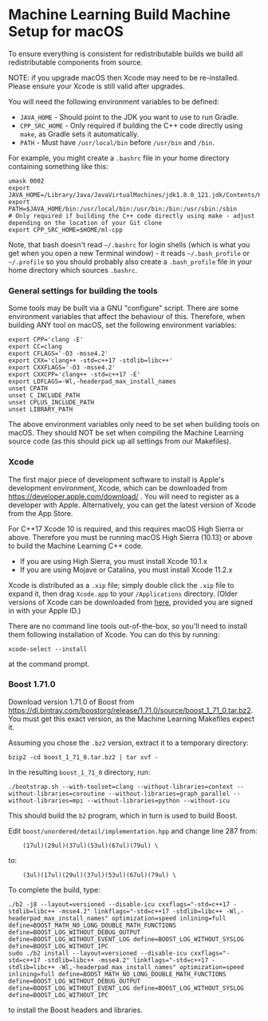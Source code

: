 # Machine Learning Build Machine Setup for macOS

To ensure everything is consistent for redistributable builds we build all redistributable components from source.

NOTE: if you upgrade macOS then Xcode may need to be re-installed. Please ensure your Xcode is still valid after upgrades.

You will need the following environment variables to be defined:

- `JAVA_HOME` - Should point to the JDK you want to use to run Gradle.
- `CPP_SRC_HOME` - Only required if building the C++ code directly using `make`, as Gradle sets it automatically.
- `PATH` - Must have `/usr/local/bin` before `/usr/bin` and `/bin`.

For example, you might create a `.bashrc` file in your home directory containing something like this:

```
umask 0002
export JAVA_HOME=/Library/Java/JavaVirtualMachines/jdk1.8.0_121.jdk/Contents/Home
export PATH=$JAVA_HOME/bin:/usr/local/bin:/usr/bin:/bin:/usr/sbin:/sbin
# Only required if building the C++ code directly using make - adjust depending on the location of your Git clone
export CPP_SRC_HOME=$HOME/ml-cpp
```

Note, that bash doesn't read `~/.bashrc` for login shells (which is what you get when you open a new Terminal window) - it reads `~/.bash_profile` or `~/.profile` so you should probably also create a `.bash_profile` file in your home directory which sources `.bashrc`.

### General settings for building the tools

Some tools may be built via a GNU "configure" script. There are some environment variables that affect the behaviour of this. Therefore, when building ANY tool on macOS, set the following environment variables:

```
export CPP='clang -E'
export CC=clang
export CFLAGS='-O3 -msse4.2'
export CXX='clang++ -std=c++17 -stdlib=libc++'
export CXXFLAGS='-O3 -msse4.2'
export CXXCPP='clang++ -std=c++17 -E'
export LDFLAGS=-Wl,-headerpad_max_install_names
unset CPATH
unset C_INCLUDE_PATH
unset CPLUS_INCLUDE_PATH
unset LIBRARY_PATH
```

The above environment variables only need to be set when building tools on macOS. They should NOT be set when compiling the Machine Learning source code (as this should pick up all settings from our Makefiles).

### Xcode

The first major piece of development software to install is Apple's development environment, Xcode, which can be downloaded from <https://developer.apple.com/download/> . You will need to register as a developer with Apple. Alternatively, you can get the latest version of Xcode from the App Store.

For C++17 Xcode 10 is required, and this requires macOS High Sierra or above. Therefore you must be running macOS High Sierra (10.13) or above to build the Machine Learning C++ code.

- If you are using High Sierra, you must install Xcode 10.1.x
- If you are using Mojave or Catalina, you must install Xcode 11.2.x

Xcode is distributed as a `.xip` file; simply double click the `.xip` file to expand it, then drag `Xcode.app` to your `/Applications` directory.
(Older versions of Xcode can be downloaded from [here](https://developer.apple.com/download/more/), provided you are signed in with your Apple ID.)

There are no command line tools out-of-the-box, so you'll need to install them following installation of Xcode. You can do this by running:

```
xcode-select --install
```

at the command prompt.

### Boost 1.71.0

Download version 1.71.0 of Boost from <https://dl.bintray.com/boostorg/release/1.71.0/source/boost_1_71_0.tar.bz2>. You must get this exact version, as the Machine Learning Makefiles expect it.

Assuming you chose the `.bz2` version, extract it to a temporary directory:

```
bzip2 -cd boost_1_71_0.tar.bz2 | tar xvf -
```

In the resulting `boost_1_71_0` directory, run:

```
./bootstrap.sh --with-toolset=clang --without-libraries=context --without-libraries=coroutine --without-libraries=graph_parallel --without-libraries=mpi --without-libraries=python --without-icu
```

This should build the `b2` program, which in turn is used to build Boost.

Edit `boost/unordered/detail/implementation.hpp` and change line 287 from:

```
    (17ul)(29ul)(37ul)(53ul)(67ul)(79ul) \
```

to:

```
    (3ul)(17ul)(29ul)(37ul)(53ul)(67ul)(79ul) \
```

To complete the build, type:

```
./b2 -j8 --layout=versioned --disable-icu cxxflags="-std=c++17 -stdlib=libc++ -msse4.2" linkflags="-std=c++17 -stdlib=libc++ -Wl,-headerpad_max_install_names" optimization=speed inlining=full define=BOOST_MATH_NO_LONG_DOUBLE_MATH_FUNCTIONS define=BOOST_LOG_WITHOUT_DEBUG_OUTPUT define=BOOST_LOG_WITHOUT_EVENT_LOG define=BOOST_LOG_WITHOUT_SYSLOG define=BOOST_LOG_WITHOUT_IPC
sudo ./b2 install --layout=versioned --disable-icu cxxflags="-std=c++17 -stdlib=libc++ -msse4.2" linkflags="-std=c++17 -stdlib=libc++ -Wl,-headerpad_max_install_names" optimization=speed inlining=full define=BOOST_MATH_NO_LONG_DOUBLE_MATH_FUNCTIONS define=BOOST_LOG_WITHOUT_DEBUG_OUTPUT define=BOOST_LOG_WITHOUT_EVENT_LOG define=BOOST_LOG_WITHOUT_SYSLOG define=BOOST_LOG_WITHOUT_IPC
```

to install the Boost headers and libraries.


